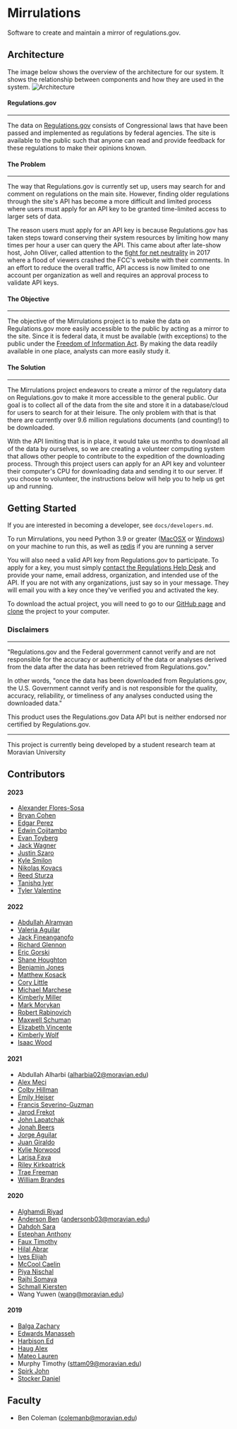 # Mirrulations

Software to create and maintain a mirror of regulations.gov.

## Architecture
The image below shows the overview of the architecture for our system. It shows the relationship between components and how they are used in the system.
![Architecture](architecture.png)
#### Regulations.gov
------
The data on [Regulations.gov](https://www.regulations.gov) consists of Congressional laws that have been passed and implemented as regulations by federal agencies. The site is available to the public such that anyone can read and provide feedback for these regulations to make their opinions known.


#### The Problem
------

The way that Regulations.gov is currently set up, users may search for and comment on regulations on the main site. However, finding older regulations through the site's API has become a more difficult and limited process where users must apply for an API key to be granted time-limited access to larger sets of data.


The reason users must apply for an API key is because Regulations.gov has taken steps toward conserving their system resources by limiting how many times per hour a user can query the API. This came about after late-show host, John Oliver, called attention to the [fight for net neutrality](https://www.cbsnews.com/news/john-oliver-fans-flood-fcc-website-in-fight-for-net-neutrality/) in 2017 where a flood of viewers crashed the FCC's website with their comments. In an effort to reduce the overall traffic, API access is now limited to one account per organization as well and requires an approval process to validate API keys.

#### The Objective
------

The objective of the Mirrulations project is to make the data on Regulations.gov more easily accessible to the public by acting as a mirror to the site. Since it is federal data, it must be available (with exceptions) to the public under the [Freedom of Information Act](https://foia.state.gov/Learn/FOIA.aspx). By making the data readily available in one place, analysts can more easily study it.

#### The Solution
------
The Mirrulations project endeavors to create a mirror of the regulatory data on Regulations.gov to make it more accessible to the general public. Our goal is to collect all of the data from the site and store it in a database/cloud for users to search for at their leisure. The only problem with that is that there are currently over 9.6 million regulations documents (and counting!) to be downloaded.

With the API limiting that is in place, it would take us months to download all of the data by ourselves, so we are creating a volunteer computing system that allows other people to contribute to the expedition of the downloading process. Through this project users can apply for an API key and volunteer their computer's CPU for downloading data and sending it to our server. If you choose to volunteer, the instructions below will help you to help us get up and running.


## Getting Started

If you are interested in becoming a developer, see `docs/developers.md`.

To run Mirrulations, you need Python 3.9 or greater ([MacOSX](https://docs.python-guide.org/starting/install3/osx/) or [Windows](https://docs.python-guide.org/starting/install3/win/)) on your machine to run this, as well as [redis](https://redis.io/) if you are running a server

You will also need a valid API key from Regulations.gov to participate. To apply for a key, you must simply [contact the Regulations Help Desk](regulations@erulemakinghelpdesk.com) and provide your name, email address, organization, and intended use of the API. If you are not with any organizations, just say so in your message. They will email you with a key once they've verified you and activated the key.

To download the actual project, you will need to go to our [GitHub page](https://github.com/MoravianUniversity/mirrulations) and [clone](https://help.github.com/articles/cloning-a-repository/) the project to your computer.



### Disclaimers
--------
"Regulations.gov and the Federal government cannot verify and are not responsible for the accuracy or authenticity of the data or analyses derived from the data after the data has been retrieved from Regulations.gov."

In other words, "once the data has been downloaded from Regulations.gov, the U.S. Government cannot verify and is not responsible for the quality, accuracy, reliability, or timeliness of any analyses conducted using the downloaded data."

This product uses the Regulations.gov Data API but is neither endorsed nor certified by Regulations.gov.

--------
This project is currently being developed by a student research team at Moravian University

## Contributors

#### 2023
* [Alexander Flores-Sosa](https://www.linkedin.com/in/alexflore301/) 
* [Bryan Cohen](https://www.linkedin.com/in/bryan-cohen-642374253/) 
* [Edgar Perez](https://www.linkedin.com/in/edgar-perez-245269191/) 
* [Edwin Cojitambo](https://www.linkedin.com/in/edwin-cojitambo-744334222/?trk=people-guest_people_search-card) 
* [Evan Toyberg](https://www.linkedin.com/in/evantoyberg/) 
* [Jack Wagner](https://www.linkedin.com/in/jack-wagner-181b03162/)
* [Justin Szaro](https://www.linkedin.com/in/justinszaro/) 
* [Kyle Smilon](https://www.linkedin.com/in/kyle-smilon-aa362b212/) 
* [Nikolas Kovacs](https://www.linkedin.com/in/nikolas-kovacs/) 
* [Reed Sturza](https://www.linkedin.com/in/reed-sturza/) 
* [Tanishq Iyer](https://www.linkedin.com/in/tanishqiyer/) 
* [Tyler Valentine](https://www.linkedin.com/in/tyler-valentine-026104219/) 


#### 2022

* [Abdullah Alramyan](https://www.linkedin.com/in/abdullah-alramyan-1b1b56113/) 
* [Valeria Aguilar](https://www.linkedin.com/in/valeria-aguilar-395479222/) 
* [Jack Fineanganofo](https://www.linkedin.com/in/jackbf/) 
* [Richard Glennon](https://www.linkedin.com/in/glennonr/) 
* [Eric Gorski](https://www.linkedin.com/in/eric-gorski-5a7888197/) 
* [Shane Houghton](https://www.linkedin.com/in/shane-houghton-b4b0a41a2/) 
* [Benjamin Jones](https://www.linkedin.com/in/benjamin-jones-bb9533229/) 
* [Matthew Kosack](https://www.linkedin.com/in/matthew-kosack-517835173/) 
* [Cory Little](https://www.linkedin.com/in/cory-little/) 
* [Michael Marchese](https://www.linkedin.com/in/michael-marchese-802121216/)
* [Kimberly Miller](https://www.linkedin.com/in/kimberly-miller-39b31a162/) 
* [Mark Morykan](https://www.linkedin.com/in/mark-morykan-a64605189/) 
* [Robert Rabinovich](https://www.linkedin.com/in/robert-rabinovich-8412591a2/) 
* [Maxwell Schuman](https://www.linkedin.com/in/maxwell-schuman-98276020a/) 
* [Elizabeth Vincente](https://www.linkedin.com/in/elizabeth-vicente-8513581a2/)
* [Kimberly Wolf](https://www.linkedin.com/in/wolfkimberly/) 
* [Isaac Wood](https://www.linkedin.com/in/isaac-wood-615a09154/) 

#### 2021

* Abdullah Alharbi (alharbia02@moravian.edu)
* [Alex Meci](https://www.linkedin.com/in/alexander-meci-292954183/) 
* [Colby Hillman](https://www.linkedin.com/in/hillman-colby3521/) 
* [Emily Heiser](https://www.linkedin.com/in/emily-heiser-6b76601a1/) 
* [Francis Severino-Guzman](https://www.linkedin.com/in/francisseverino/) 
* [Jarod Frekot](https://www.linkedin.com/in/jarod-frekot-04573b183/) 
* [John Lapatchak](https://www.linkedin.com/in/john-lapatchak-jr-236b1b184/) 
* [Jonah Beers](https://www.linkedin.com/in/jonahbeers/) 
* [Jorge Aguilar](https://www.linkedin.com/in/jorge-aguilar-129210180/) 
* [Juan Giraldo](https://www.linkedin.com/in/juan-giraldo-795559187/?trk=people-guest_people_search-card) 
* [Kylie Norwood](https://www.linkedin.com/in/kylie-norwood-11b466180/) 
* [Larisa Fava](https://www.linkedin.com/in/larisa-fava-737ab6214/) 
* [Riley Kirkpatrick](https://www.linkedin.com/in/riley-kirkpatrick/) 
* [Trae Freeman](https://www.linkedin.com/in/traefreeman/) 
* [William Brandes](https://www.linkedin.com/in/william-brandes-516013180/) 

#### 2020

* [Alghamdi Riyad](https://www.linkedin.com/in/riyad-alghamdi/?originalSubdomain=sa) 
* [Anderson Ben](https://www.linkedin.com/in/banderson6895/) (andersonb03@moravian.edu)
* [Dahdoh Sara](https://www.linkedin.com/in/sara-dahdoh-789b78172/) 
* [Estephan Anthony](https://www.linkedin.com/in/anthony-estephan-4693841a2/) 
* [Faux Timothy](https://www.linkedin.com/in/timothy-faux/) 
* [Hilal Abrar](https://www.linkedin.com/in/abrar-hilal-47b357207/) 
* [Ives Elijah](https://www.linkedin.com/in/elijah-ives-4110761a3/) 
* [McCool Caelin](https://www.linkedin.com/in/caelin-mccool-110261180/) 
* [Piya Nischal](https://www.linkedin.com/in/nischalpiya/) 
* [Rajhi Somaya](https://www.linkedin.com/in/somaya-rajhi-7b1b66173/) 
* [Schmall Kiersten](https://www.linkedin.com/in/kierstenschmall9/) 
* Wang Yuwen (wang@moravian.edu)

#### 2019

* [Balga Zachary](https://www.linkedin.com/in/zachary-balga-52b07a137/) 
* [Edwards Manasseh](https://www.linkedin.com/in/manasseh-edwards/) 
* [Harbison Ed](https://www.linkedin.com/in/edwharbison/) 
* [Haug Alex](https://www.linkedin.com/in/alexander-haug-024396137/) 
* [Mateo Lauren](https://www.linkedin.com/in/lauren-mateo-8a6821159/) 
* Murphy Timothy (sttam09@moravian.edu)
* [Spirk John](https://www.linkedin.com/in/john-spirk-iii/) 
* [Stocker Daniel](https://www.linkedin.com/in/daniel-stocker-453936159/) 

## Faculty
* Ben Coleman (colemanb@moravian.edu)